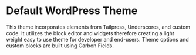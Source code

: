 
# Default WordPress Theme

This theme incorporates elements from Tailpress, Underscores, and custom code. It utilizes the block editor and widgets therefore creating a light weight easy to use theme for developer and end-users. Theme options and custom blocks are built using Carbon Fields.

